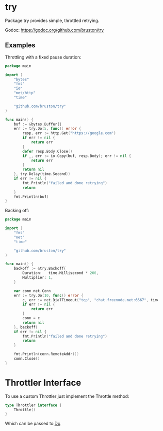 try
===

Package try provides simple, throttled retrying.

Godoc: https://godoc.org/github.com/bruston/try

## Examples

Throttling with a fixed pause duration:

```go
package main

import (
    "bytes"
    "fmt"
    "io"
    "net/http"
    "time"

    "github.com/bruston/try"
)

func main() {
    buf := &bytes.Buffer{}
    err := try.Do(5, func() error {
        resp, err := http.Get("https://google.com")
        if err != nil {
            return err
        }
        defer resp.Body.Close()
        if _, err := io.Copy(buf, resp.Body); err != nil {
            return err
        }
        return nil
    }, try.Delay(time.Second))
    if err != nil {
        fmt.Println("failed and done retrying")
        return
    }
    fmt.Println(buf)
}
```

Backing off:

```go
package main

import (
    "fmt"
    "net"
    "time"

    "github.com/bruston/try"
)

func main() {
    backoff := &try.Backoff{
        Duration:   time.Millisecond * 200,
        Multiplier: 1,
    }

    var conn net.Conn
    err := try.Do(10, func() error {
        c, err := net.DialTimeout("tcp", "chat.freenode.net:6667", time.Second*5)
        if err != nil {
            return err
        }
        conn = c
        return nil
    }, backoff)
    if err != nil {
        fmt.Println("failed and done retrying")
        return
    }

    fmt.Println(conn.RemoteAddr())
    conn.Close()
}
```

# Throttler Interface

To use a custom Throttler just implement the Throttle method:

```go
type Throttler interface {
    Throttle()
}
```

Which can be passed to [Do](https://godoc.org/github.com/bruston/try#Do).
